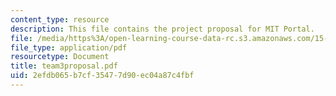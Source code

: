 ```yaml
---
content_type: resource
description: This file contains the project proposal for MIT Portal.
file: /media/https%3A/open-learning-course-data-rc.s3.amazonaws.com/15-568a-practical-information-technology-management-spring-2005/2efdb065b7cf35477d90ec04a87c4fbf_team3proposal.pdf
file_type: application/pdf
resourcetype: Document
title: team3proposal.pdf
uid: 2efdb065-b7cf-3547-7d90-ec04a87c4fbf
---
```

